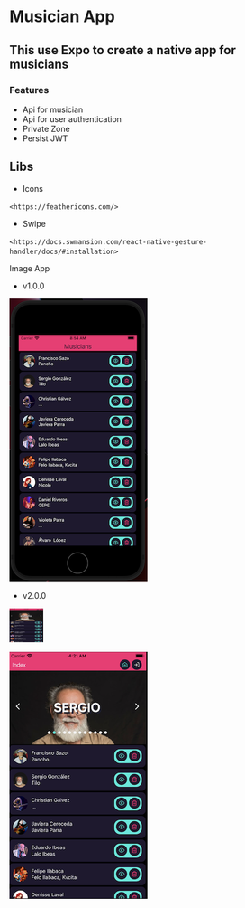 # Musician App

## This use Expo to create a native app for musicians

### Features

- Api for musician
- Api for user authentication
- Private Zone
- Persist JWT

## Libs

- Icons

`<https://feathericons.com/>`

- Swipe

`<https://docs.swmansion.com/react-native-gesture-handler/docs/#installation>`

Image App

- v1.0.0

![v1.png](./docs/v1.png)

- v2.0.0

<img src="./docs/v2.png" height="60" width="60" >

![v2.png](./docs/v2.png)
